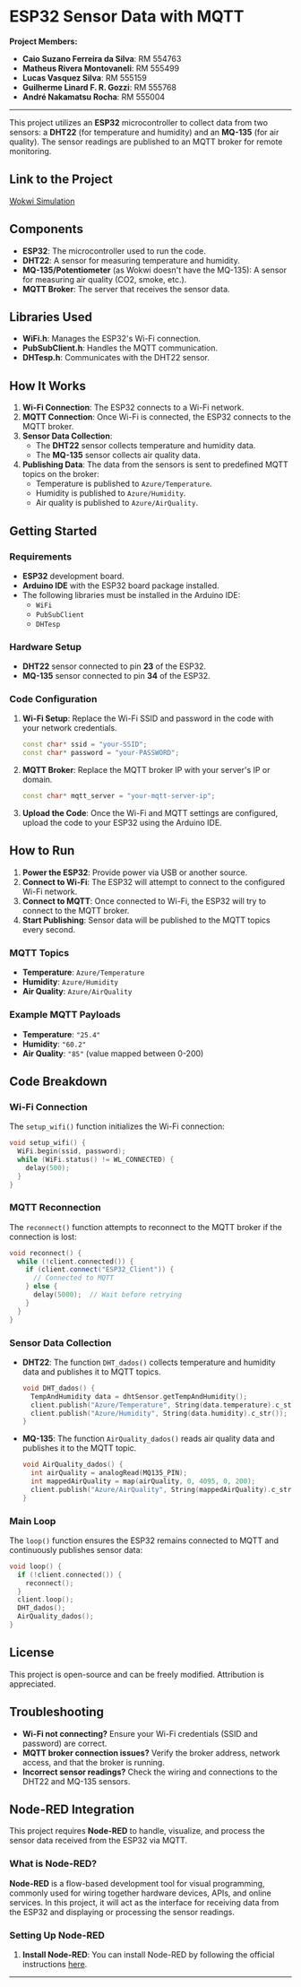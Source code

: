 
# ESP32 Sensor Data with MQTT

**Project Members:**
- **Caio Suzano Ferreira da Silva**: RM 554763
- **Matheus Rivera Montovaneli**: RM 555499
- **Lucas Vasquez Silva**: RM 555159
- **Guilherme Linard F. R. Gozzi**: RM 555768
- **André Nakamatsu Rocha**: RM 555004

---

This project utilizes an **ESP32** microcontroller to collect data from two sensors: a **DHT22** (for temperature and humidity) and an **MQ-135** (for air quality). The sensor readings are published to an MQTT broker for remote monitoring.

## Link to the Project

[Wokwi Simulation](https://wokwi.com/projects/410030825523266561)

## Components

- **ESP32**: The microcontroller used to run the code.
- **DHT22**: A sensor for measuring temperature and humidity.
- **MQ-135/Potentiometer** (as Wokwi doesn't have the MQ-135): A sensor for measuring air quality (CO2, smoke, etc.).
- **MQTT Broker**: The server that receives the sensor data.

## Libraries Used

- **WiFi.h**: Manages the ESP32's Wi-Fi connection.
- **PubSubClient.h**: Handles the MQTT communication.
- **DHTesp.h**: Communicates with the DHT22 sensor.

## How It Works

1. **Wi-Fi Connection**: The ESP32 connects to a Wi-Fi network.
2. **MQTT Connection**: Once Wi-Fi is connected, the ESP32 connects to the MQTT broker.
3. **Sensor Data Collection**:
   - The **DHT22** sensor collects temperature and humidity data.
   - The **MQ-135** sensor collects air quality data.
4. **Publishing Data**: The data from the sensors is sent to predefined MQTT topics on the broker:
   - Temperature is published to `Azure/Temperature`.
   - Humidity is published to `Azure/Humidity`.
   - Air quality is published to `Azure/AirQuality`.

## Getting Started

### Requirements

- **ESP32** development board.
- **Arduino IDE** with the ESP32 board package installed.
- The following libraries must be installed in the Arduino IDE:
  - `WiFi`
  - `PubSubClient`
  - `DHTesp`

### Hardware Setup

- **DHT22** sensor connected to pin **23** of the ESP32.
- **MQ-135** sensor connected to pin **34** of the ESP32.

### Code Configuration

1. **Wi-Fi Setup**: Replace the Wi-Fi SSID and password in the code with your network credentials.
   ```cpp
   const char* ssid = "your-SSID";
   const char* password = "your-PASSWORD";
   ```

2. **MQTT Broker**: Replace the MQTT broker IP with your server's IP or domain.
   ```cpp
   const char* mqtt_server = "your-mqtt-server-ip";
   ```

3. **Upload the Code**: Once the Wi-Fi and MQTT settings are configured, upload the code to your ESP32 using the Arduino IDE.

## How to Run

1. **Power the ESP32**: Provide power via USB or another source.
2. **Connect to Wi-Fi**: The ESP32 will attempt to connect to the configured Wi-Fi network.
3. **Connect to MQTT**: Once connected to Wi-Fi, the ESP32 will try to connect to the MQTT broker.
4. **Start Publishing**: Sensor data will be published to the MQTT topics every second.

### MQTT Topics

- **Temperature**: `Azure/Temperature`
- **Humidity**: `Azure/Humidity`
- **Air Quality**: `Azure/AirQuality`

### Example MQTT Payloads

- **Temperature**: `"25.4"`
- **Humidity**: `"60.2"`
- **Air Quality**: `"85"` (value mapped between 0-200)

## Code Breakdown

### Wi-Fi Connection

The `setup_wifi()` function initializes the Wi-Fi connection:
```cpp
void setup_wifi() {
  WiFi.begin(ssid, password);
  while (WiFi.status() != WL_CONNECTED) {
    delay(500);
  }
}
```

### MQTT Reconnection

The `reconnect()` function attempts to reconnect to the MQTT broker if the connection is lost:
```cpp
void reconnect() {
  while (!client.connected()) {
    if (client.connect("ESP32_Client")) {
      // Connected to MQTT
    } else {
      delay(5000);  // Wait before retrying
    }
  }
}
```

### Sensor Data Collection

- **DHT22**: The function `DHT_dados()` collects temperature and humidity data and publishes it to MQTT topics.
  ```cpp
  void DHT_dados() {
    TempAndHumidity data = dhtSensor.getTempAndHumidity();
    client.publish("Azure/Temperature", String(data.temperature).c_str());
    client.publish("Azure/Humidity", String(data.humidity).c_str());
  }
  ```

- **MQ-135**: The function `AirQuality_dados()` reads air quality data and publishes it to the MQTT topic.
  ```cpp
  void AirQuality_dados() {
    int airQuality = analogRead(MQ135_PIN);
    int mappedAirQuality = map(airQuality, 0, 4095, 0, 200);
    client.publish("Azure/AirQuality", String(mappedAirQuality).c_str());
  }
  ```

### Main Loop

The `loop()` function ensures the ESP32 remains connected to MQTT and continuously publishes sensor data:
```cpp
void loop() {
  if (!client.connected()) {
    reconnect();
  }
  client.loop();
  DHT_dados();
  AirQuality_dados();
}
```

## License

This project is open-source and can be freely modified. Attribution is appreciated.

## Troubleshooting

- **Wi-Fi not connecting?** Ensure your Wi-Fi credentials (SSID and password) are correct.
- **MQTT broker connection issues?** Verify the broker address, network access, and that the broker is running.
- **Incorrect sensor readings?** Check the wiring and connections to the DHT22 and MQ-135 sensors.

## Node-RED Integration

This project requires **Node-RED** to handle, visualize, and process the sensor data received from the ESP32 via MQTT.

### What is Node-RED?

**Node-RED** is a flow-based development tool for visual programming, commonly used for wiring together hardware devices, APIs, and online services. In this project, it will act as the interface for receiving data from the ESP32 and displaying or processing the sensor readings.

### Setting Up Node-RED

1. **Install Node-RED**: You can install Node-RED by following the official instructions [here](https://nodered.org/docs/getting-started/).

---
